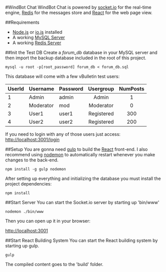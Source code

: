 #WindBot Chat
WindBot Chat is powered by [socket.io](http://socket.io/) for the real-time engine, [Redis](http://redis.io) for the messages store and [React](http://facebook.github.io/react/) for the web page view.

##Requirements
 - [Node.js](https://nodejs.org/download/) or [io.js](https://iojs.org/) installed
 - A working [MySQL Server](https://dev.mysql.com/downloads/mysql/)
 - A working [Redis Server](http://redis.io/topics/quickstart)

##Init the Test DB
Create a _forum_db_ database in your MySQL server and then import the backup database included in the root of this project.

`mysql -u root -p[root_password] forum_db < forum_db.sql`

This database will come with a few vBulletin test users:

| UserId | Username      | Password      | Usergroup  | NumPosts |
| ------ | ------------- | ------------- |:----------:|:--------:|
| 1      | Admin         | admin         | Admin      | 1        |
| 2      | Moderator     | mod           | Moderator  | 0        |
| 3      | User1         | user1         | Registered | 300      |
| 4      | User2         | user2         | Registered | 200      |

If you need to login with any of those users just access: [http://localhost:3001/login](http://localhost:3001/login)

##Setup
You are gonna need [gulp](http://gulpjs.com/) to build the [React](http://facebook.github.io/react/) front-end. I also recommend using [nodemon](https://github.com/remy/nodemon) to automatically restart whenever you make changes to the back-end.

`npm install -g gulp nodemon`

After setting up everything and initializing the database you must install the project dependencies:

`npm install`

##Start Server
You can start the Socket.io server by starting up 'bin/www'

`nodemon ./bin/www`

Then you can open up it in your browser:

[http://localhost:3001](http://localhost:3001)

##Start React Building System
You can start the React building system by starting up gulp.

`gulp`

The compiled content goes to the 'build' folder. 
